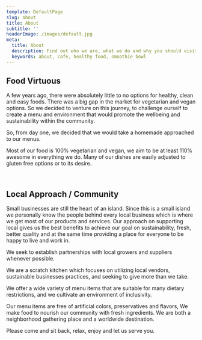 ```yaml
---
template: DefaultPage
slug: about
title: About
subtitle: ''
headerImage: /images/default.jpg
meta:
  title: About
  description: Find out who we are, what we do and why you should visit us.
  keywords: about, cafe, healthy food, smoothie bowl
---
```

## Food Virtuous

A few years ago, there were absolutely little to no options for healthy, clean and easy foods. There was a big gap in the market for vegetarian and vegan options. So we decided to venture on this journey, to challenge ourself to create a menu and environment that would promote the wellbeing and sustainability within the community. 

So, from day one, we decided that we would take a homemade approached to our menus. 

Most of our food is 100% vegetarian and vegan, we aim to be at least 110% awesome in everything we do. Many of our dishes are easily adjusted to gluten free options or to its desire. 

<br />

## Local Approach / Community

Small businesses are still the heart of an island. Since this is a small island we personally know the people behind every local business which is where we get most of our products and services. Our approach on supporting local gives us the best benefits to achieve our goal on sustainability, fresh, better quality and at the same time providing a place for everyone to be happy to live and work in. 

We seek to establish partnerships with local growers and suppliers whenever possible. 

We are a scratch kitchen which focuses on utilizing local vendors, sustainable businesses practices, and seeking to give more than we take.

We offer a wide variety of menu items that are suitable for many dietary restrictions, and we cultivate an environment of inclusivity.

Our menu items are free of artificial colors, preservatives and  flavors, We make food to nourish our community with fresh ingredients. We are both a neighborhood gathering place and a worldwide destination.

Please come and sit back, relax, enjoy and let us serve you.